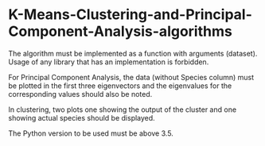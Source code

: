 # K-Means-Clustering-and-Principal-Component-Analysis-algorithms

The algorithm must be implemented as a function with arguments (dataset). Usage of any library that has an implementation is forbidden. 

For Principal Component Analysis, the data (without Species column) must be plotted in the first three eigenvectors and the eigenvalues for the corresponding values should also be noted. 

In clustering, two plots one showing the output of the cluster and one showing actual species should be displayed. 

The Python version to be used must be above 3.5.
